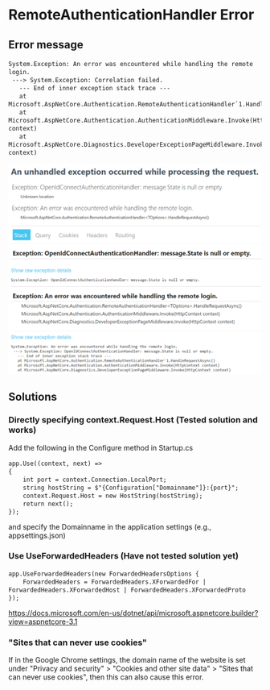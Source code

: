 # RemoteAuthenticationHandler Error
## Error message
```
System.Exception: An error was encountered while handling the remote login.
 ---> System.Exception: Correlation failed.
   --- End of inner exception stack trace ---
   at Microsoft.AspNetCore.Authentication.RemoteAuthenticationHandler`1.HandleRequestAsync()
   at Microsoft.AspNetCore.Authentication.AuthenticationMiddleware.Invoke(HttpContext context)
   at Microsoft.AspNetCore.Diagnostics.DeveloperExceptionPageMiddleware.Invoke(HttpContext context)
```
![](img/2021-04-20-11-38-02.png)

## Solutions
### Directly specifying context.Request.Host (Tested solution and works)
Add the following in the Configure method in Startup.cs
```
app.Use((context, next) =>
{
    int port = context.Connection.LocalPort;
    string hostString = $"{Configuration["Domainname"]}:{port}";
    context.Request.Host = new HostString(hostString);
    return next();
});
```
and specify the Domainname in the application settings (e.g., appsettings.json)

### Use UseForwardedHeaders (Have not tested solution yet)
```
app.UseForwardedHeaders(new ForwardedHeadersOptions {
    ForwardedHeaders = ForwardedHeaders.XForwardedFor | ForwardedHeaders.XForwardedHost | ForwardedHeaders.XForwardedProto
});
```
https://docs.microsoft.com/en-us/dotnet/api/microsoft.aspnetcore.builder?view=aspnetcore-3.1

### "Sites that can never use cookies"
If in the Google Chrome settings, the domain name of the website is set under "Privacy and security" > "Cookies and other site data" > "Sites that can never use cookies", then this can also cause this error.

